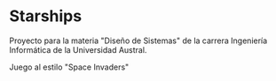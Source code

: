 # Starships
Proyecto para la materia "Diseño de Sistemas" de la carrera Ingeniería Informática de la Universidad Austral. 

Juego al estilo "Space Invaders"
